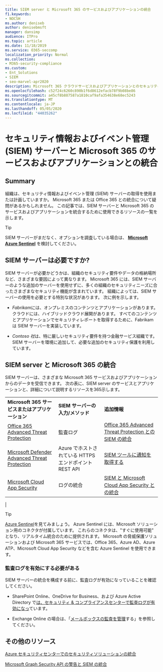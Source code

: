 ```yaml
---
title: SIEM server と Microsoft 365 のサービスおよびアプリケーションの統合
f1.keywords:
- NOCSH
ms.author: deniseb
author: denisebmsft
manager: dansimp
audience: ITPro
ms.topic: article
ms.date: 11/18/2019
ms.service: O365-seccomp
localization_priority: Normal
ms.collection:
- M365-security-compliance
ms.custom:
- Ent_Solutions
- SIEM
- seo-marvel-apr2020
description: Microsoft 365 クラウドサービスおよびアプリケーションとのセキュリティ情報およびイベント管理 (SIEM) サーバーの統合の概要を理解する
ms.openlocfilehash: c52f24c6260c890b1f6d8612efacb78f9b08be86
ms.sourcegitcommit: a45cf8b887587a1810caf9afa354638e68ec5243
ms.translationtype: MT
ms.contentlocale: ja-JP
ms.lasthandoff: 05/05/2020
ms.locfileid: "44035262"
---
```

# <a name="security-information-and-event-management-siem-server-integration-with-microsoft-365-services-and-applications"></a>セキュリティ情報およびイベント管理 (SIEM) サーバーと Microsoft 365 のサービスおよびアプリケーションとの統合

## <a name="summary"></a>Summary

組織は、セキュリティ情報およびイベント管理 (SIEM) サーバーの取得を使用または計画していますか。 Microsoft 365 または Office 365 との統合について疑問があるかもしれません。 この記事では、SIEM サーバーと Microsoft 365 のサービスおよびアプリケーションを統合するために使用できるリソースの一覧を示します。

> [!TIP]
> SIEM サーバーがまだなく、オプションを調査している場合は、 **[Microsoft Azure Sentinel](https://docs.microsoft.com/azure/sentinel/overview)** を検討してください。

## <a name="do-i-need-a-siem-server"></a>SIEM サーバーは必要ですか?

SIEM サーバーが必要かどうかは、組織のセキュリティ要件やデータの格納場所など、さまざまな要因によって異なります。 Microsoft 365 には、SIEM サーバーのような追加のサーバーを使用せずに、多くの組織のセキュリティニーズに合ったさまざまなセキュリティ機能が含まれています。 組織によっては、SIEM サーバーの使用を必要とする特別な状況があります。 次に例を示します。

- *Fabrikam*には、オンプレミスのコンテンツとアプリケーションがあります。クラウドには、ハイブリッドクラウド展開があります。 すべてのコンテンツとアプリケーションでセキュリティレポートを取得するために、Fabrikam は SIEM サーバーを実装しています。

- *Contoso 社*は、特に厳しいセキュリティ要件を持つ金融サービス組織です。 SIEM サーバーを環境に追加して、必要な追加のセキュリティ保護を利用しています。

## <a name="siem-server-integration-with-microsoft-365"></a>SIEM server と Microsoft 365 の統合

SIEM サーバーは、さまざまな Microsoft 365 サービスおよびアプリケーションからのデータを受信できます。 次の表に、SIEM server のサービスとアプリケーションと、詳細について説明するリソースを365示します。

||||
|---|---|---|
|**Microsoft 365 サービスまたはアプリケーション**|**SIEM サーバーの入力/メソッド**|**追加情報**|
|[Office 365 Advanced Threat Protection](office-365-atp.md)|監査ログ|[Office 365 Advanced Threat Protection との SIEM の統合](siem-integration-with-office-365-ti.md)|
|[Microsoft Defender Advanced Threat Protection](https://docs.microsoft.com/windows/security/threat-protection/)|Azure でホストされている HTTPS エンドポイント <br/>REST API|[SIEM ツールに通知を取得する](https://docs.microsoft.com/windows/security/threat-protection/microsoft-defender-atp/configure-siem)|
|[Microsoft Cloud App Security](https://docs.microsoft.com/cloud-app-security/what-is-cloud-app-security)|ログの統合|[SIEM と Microsoft Cloud App Security との統合](https://docs.microsoft.com/cloud-app-security/siem)|
|

> [!TIP]
> [Azure Sentinel](https://docs.microsoft.com/azure/sentinel/overview)を見てみましょう。 Azure Sentinel には、Microsoft ソリューション用のコネクタが付属しています。 これらのコネクタは、"すぐに使用可能" となり、リアルタイム統合のために提供されます。 Microsoft の脅威保護ソリューションおよび Microsoft 365 サービスでは、Office 365、Azure AD、Azure ATP、Microsoft Cloud App Security などを含む Azure Sentinel を使用できます。

### <a name="audit-logging-must-be-turned-on"></a>監査ログを有効にする必要がある

SIEM サーバーの統合を構成する前に、監査ログが有効になっていることを確認してください。

- SharePoint Online、OneDrive for Business、および Azure Active Directory で[は、セキュリティ & コンプライアンスセンターで監査ログが有効になっ](../../compliance/turn-audit-log-search-on-or-off.md)ています。

- Exchange Online の場合は、「[メールボックスの監査を管理](../../compliance/enable-mailbox-auditing.md)する」を参照してください。

## <a name="more-resources"></a>その他のリソース

[Azure セキュリティセンターでのセキュリティソリューションの統合](https://docs.microsoft.com/azure/security-center/security-center-partner-integration#exporting-data-to-a-siem)

[Microsoft Graph Security API の警告と SIEM の統合](https://docs.microsoft.com/graph/security-integration)

